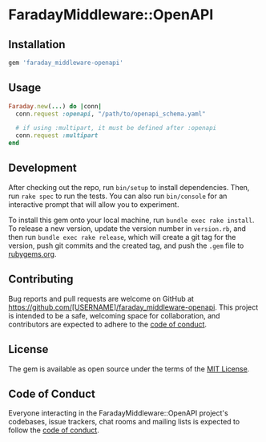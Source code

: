 # FaradayMiddleware::OpenAPI

## Installation

```ruby
gem 'faraday_middleware-openapi'
```

## Usage

```ruby
Faraday.new(...) do |conn|
  conn.request :openapi, "/path/to/openapi_schema.yaml"

  # if using :multipart, it must be defined after :openapi
  conn.request :multipart
end
```

## Development

After checking out the repo, run `bin/setup` to install dependencies. Then, run `rake spec` to run the tests. You can also run `bin/console` for an interactive prompt that will allow you to experiment.

To install this gem onto your local machine, run `bundle exec rake install`. To release a new version, update the version number in `version.rb`, and then run `bundle exec rake release`, which will create a git tag for the version, push git commits and the created tag, and push the `.gem` file to [rubygems.org](https://rubygems.org).

## Contributing

Bug reports and pull requests are welcome on GitHub at https://github.com/[USERNAME]/faraday_middleware-openapi. This project is intended to be a safe, welcoming space for collaboration, and contributors are expected to adhere to the [code of conduct](https://github.com/meganemura/faraday_middleware-openapi/blob/master/CODE_OF_CONDUCT.md).

## License

The gem is available as open source under the terms of the [MIT License](https://opensource.org/licenses/MIT).

## Code of Conduct

Everyone interacting in the FaradayMiddleware::OpenAPI project's codebases, issue trackers, chat rooms and mailing lists is expected to follow the [code of conduct](https://github.com/[USERNAME]/faraday_middleware-openapi/blob/master/CODE_OF_CONDUCT.md).
